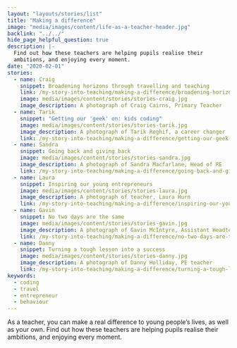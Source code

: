 ```yaml
---
layout: "layouts/stories/list"
title: "Making a difference"
image: "media/images/content/life-as-a-teacher-header.jpg"
backlink: "../../"
hide_page_helpful_question: true
description: |-
  Find out how these teachers are helping pupils realise their
  ambitions, and enjoying every moment.
date: "2020-02-01"
stories:
  - name: Craig
    snippet: Broadening horizons through travelling and teaching
    link: /my-story-into-teaching/making-a-difference/broadening-horizons-through-travelling-and-teaching
    image: media/images/content/stories/stories-craig.jpg
    image_description: A photograph of Craig Cairns, Primary Teacher
  - name: Tarik
    snippet: "Getting our 'geek' on: kids coding"
    image: media/images/content/stories/stories-tarik.jpg
    image_description: A photograph of Tarik Reghif, a career changer
    link: /my-story-into-teaching/making-a-difference/getting-our-geek-on-kids-coding
  - name: Sandra
    snippet: Going back and giving back
    image: media/images/content/stories/stories-sandra.jpg
    image_description: A photograph of Sandra Macfarlane, Head of RE
    link: /my-story-into-teaching/making-a-difference/going-back-and-giving-back
  - name: Laura
    snippet: Inspiring our young entrepreneurs
    image: media/images/content/stories/stories-laura.jpg
    image_description: A photograph of teacher, Laura Hurn
    link: /my-story-into-teaching/making-a-difference/inspiring-our-young-entrepreneurs
  - name: Gavin
    snippet: No two days are the same
    image: media/images/content/stories/stories-gavin.jpg
    image_description: A photograph of Gavin McIntyre, Assistant Headteacher
    link: /my-story-into-teaching/making-a-difference/no-two-days-are-the-same
  - name: Danny
    snippet: Turning a tough lesson into a success
    image: media/images/content/stories/stories-danny.jpg
    image_description: A photograph of Danny Holliday, PE teacher
    link: /my-story-into-teaching/making-a-difference/turning-a-tough-lesson-into-success
keywords:
  - coding
  - travel
  - entrepreneur
  - behaviour
---
```


As a teacher, you can make a real difference to young people’s lives, as well as your own. Find out how these teachers are helping pupils realise their ambitions, and enjoying every moment.
